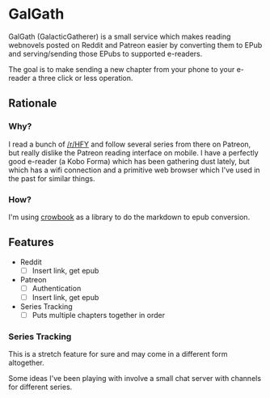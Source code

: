 # GalGath

GalGath (GalacticGatherer) is a small service which makes reading webnovels posted on Reddit and Patreon easier by converting them to EPub and serving/sending those EPubs to supported e-readers.

The goal is to make sending a new chapter from your phone to your e-reader a three click or less operation.

## Rationale

### Why?

I read a bunch of [/r/HFY](https://www.reddit.com/r/HFY/) and follow several series from there on Patreon, but really dislike the Patreon reading interface on mobile. I have a perfectly good e-reader (a Kobo Forma) which has been gathering dust lately, but which has a wifi connection and a primitive web browser which I've used in the past for similar things.

### How?

I'm using [crowbook](https://github.com/lise-henry/crowbook) as a library to do the markdown to epub conversion.

## Features

- Reddit
  - [ ] Insert link, get epub
- Patreon
  - [ ] Authentication
  - [ ] Insert link, get epub
- Series Tracking
  - [ ] Puts multiple chapters together in order

### Series Tracking

This is a stretch feature for sure and may come in a different form altogether.

Some ideas I've been playing with involve a small chat server with channels for different series.
